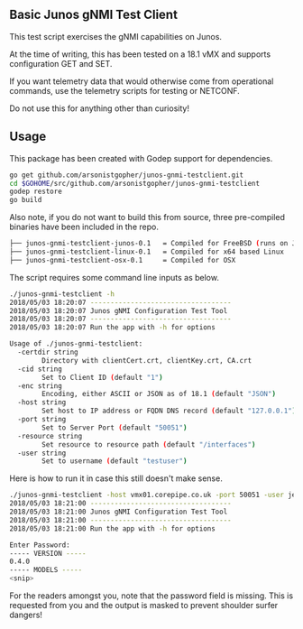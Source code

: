## Basic Junos gNMI Test Client

This test script exercises the gNMI capabilities on Junos.

At the time of writing, this has been tested on a 18.1 vMX and supports configuration GET and SET.

If you want telemetry data that would otherwise come from operational commands, use the telemetry scripts for testing or NETCONF.

Do not use this for anything other than curiosity!

## Usage

This package has been created with Godep support for dependencies.

```bash
go get github.com/arsonistgopher/junos-gnmi-testclient.git
cd $GOHOME/src/github.com/arsonistgopher/junos-gnmi-testclient
godep restore
go build
```

Also note, if you do not want to build this from source, three pre-compiled binaries have been included in the repo.

```bash
├── junos-gnmi-testclient-junos-0.1   = Compiled for FreeBSD (runs on Junos itself)
├── junos-gnmi-testclient-linux-0.1   = Compiled for x64 based Linux
├── junos-gnmi-testclient-osx-0.1     = Compiled for OSX
```

The script requires some command line inputs as below.

```bash
./junos-gnmi-testclient -h
2018/05/03 18:20:07 -----------------------------------
2018/05/03 18:20:07 Junos gNMI Configuration Test Tool
2018/05/03 18:20:07 -----------------------------------
2018/05/03 18:20:07 Run the app with -h for options

Usage of ./junos-gnmi-testclient:
  -certdir string
    	Directory with clientCert.crt, clientKey.crt, CA.crt
  -cid string
    	Set to Client ID (default "1")
  -enc string
    	Encoding, either ASCII or JSON as of 18.1 (default "JSON")
  -host string
    	Set host to IP address or FQDN DNS record (default "127.0.0.1")
  -port string
    	Set to Server Port (default "50051")
  -resource string
    	Set resource to resource path (default "/interfaces")
  -user string
    	Set to username (default "testuser")
```

Here is how to run it in case this still doesn't make sense.

```bash
./junos-gnmi-testclient -host vmx01.corepipe.co.uk -port 50051 -user jet -resource system
2018/05/03 18:21:00 -----------------------------------
2018/05/03 18:21:00 Junos gNMI Configuration Test Tool
2018/05/03 18:21:00 -----------------------------------
2018/05/03 18:21:00 Run the app with -h for options

Enter Password:
----- VERSION -----
0.4.0
----- MODELS -----
<snip>
```

For the readers amongst you, note that the password field is missing. This is requested from you and the output is masked to prevent shoulder surfer dangers!

